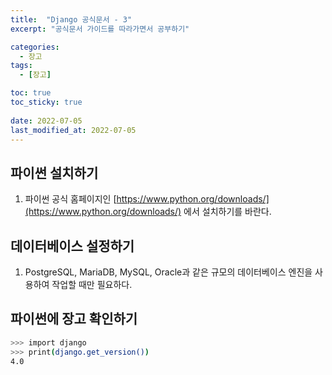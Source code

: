 ```yaml
---
title:  "Django 공식문서 - 3"
excerpt: "공식문서 가이드를 따라가면서 공부하기"

categories:
  - 장고
tags:
  - [장고]

toc: true
toc_sticky: true
 
date: 2022-07-05
last_modified_at: 2022-07-05
---
```


## 파이썬 설치하기

1. 파이썬 공식 홈페이지인 [https://www.python.org/downloads/](https://www.python.org/downloads/) 에서 설치하기를 바란다.

## 데이터베이스 설정하기

1. PostgreSQL, MariaDB, MySQL, Oracle과 같은 규모의 데이터베이스 엔진을 사용하여 작업할 때만 필요하다.

## 파이썬에 장고 확인하기

```bash
>>> import django
>>> print(django.get_version())
4.0
```